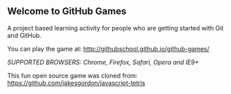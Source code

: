 ## Welcome to GitHub Games

A project based learning activity for people who are getting started with Git and GitHub.

You can play the game at: http://githubschool.github.io/github-games/

_*SUPPORTED BROWSERS*: Chrome, Firefox, Safari, Opera and IE9+_

This fun open source game was cloned from: https://github.com/jakesgordon/javascript-tetris

